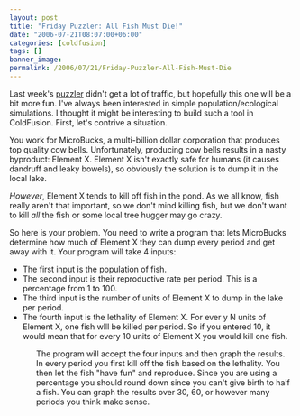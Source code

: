 ```yaml
---
layout: post
title: "Friday Puzzler: All Fish Must Die!"
date: "2006-07-21T08:07:00+06:00"
categories: [coldfusion]
tags: []
banner_image: 
permalink: /2006/07/21/Friday-Puzzler-All-Fish-Must-Die
---
```


Last week's <a href="http://ray.camdenfamily.com/index.cfm/2006/7/14/Return-of-the-Friday-Puzzler">puzzler</a> didn't get a lot of traffic, but hopefully this one will be a bit more fun. I've always been interested in simple population/ecological simulations. I thought it might be interesting to build such a tool in ColdFusion. First, let's contrive a situation.
<!--more-->
You work for MicroBucks, a multi-billion dollar corporation that produces top quality cow bells. Unfortunately, producing cow bells results in a nasty byproduct: Element X. Element X isn't exactly safe for humans (it causes dandruff and leaky bowels), so obviously the solution is to dump it in the local lake. 

<i>However</i>, Element X tends to kill off fish in the pond. As we all know, fish really aren't that important, so we don't mind killing fish, but we don't want to kill <i>all</i> the fish or some local tree hugger may go crazy. 

So here is your problem. You need to write a program that lets MicroBucks determine how much of Element X they can dump every period and get away with it. Your program will take 4 inputs:

<ul>
<li>The first input is the population of fish.
<li>The second input is their reproductive rate per period. This is a percentage from 1 to 100.
<li>The third input is the number of units of Element X to dump in the lake per period.
<li>The fourth input is the lethality of Element X. For ever y N units of Element X, one fish wlll be killed per period. So if you entered 10, it would mean that for every 10 units of Element X you would kill one fish.
<ul>

The program will accept the four inputs and then graph the results. In every period you first kill off the fish based on the lethality. You then let the fish "have fun" and reproduce. Since you are using a percentage you should round down since you can't give birth to half a fish. You can graph the results over 30, 60, or however many periods you think make sense.
